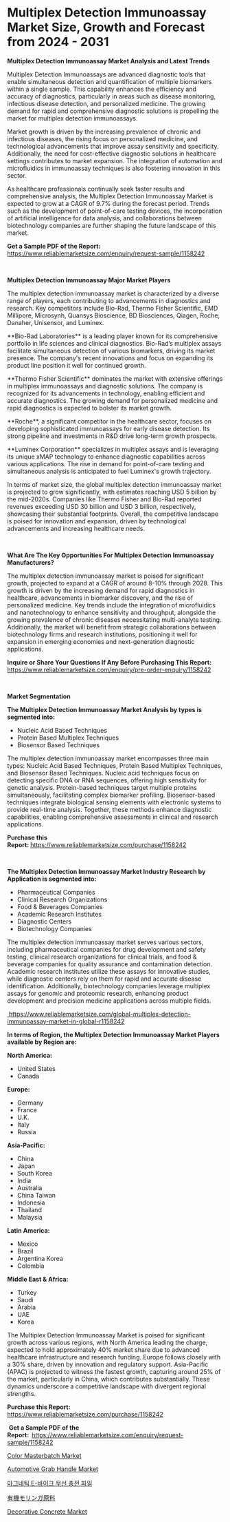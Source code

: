 <p><h1>Multiplex Detection Immunoassay Market Size, Growth and Forecast from 2024 - 2031</h1></p><p><strong>Multiplex Detection Immunoassay Market Analysis and Latest Trends</strong></p>
<p><p>Multiplex Detection Immunoassays are advanced diagnostic tools that enable simultaneous detection and quantification of multiple biomarkers within a single sample. This capability enhances the efficiency and accuracy of diagnostics, particularly in areas such as disease monitoring, infectious disease detection, and personalized medicine. The growing demand for rapid and comprehensive diagnostic solutions is propelling the market for multiplex detection immunoassays.</p><p>Market growth is driven by the increasing prevalence of chronic and infectious diseases, the rising focus on personalized medicine, and technological advancements that improve assay sensitivity and specificity. Additionally, the need for cost-effective diagnostic solutions in healthcare settings contributes to market expansion. The integration of automation and microfluidics in immunoassay techniques is also fostering innovation in this sector.</p><p>As healthcare professionals continually seek faster results and comprehensive analysis, the Multiplex Detection Immunoassay Market is expected to grow at a CAGR of 9.7% during the forecast period. Trends such as the development of point-of-care testing devices, the incorporation of artificial intelligence for data analysis, and collaborations between biotechnology companies are further shaping the future landscape of this market.</p></p>
<p><strong>Get a Sample PDF of the Report:&nbsp;</strong> <a href="https://www.reliablemarketsize.com/enquiry/request-sample/1158242">https://www.reliablemarketsize.com/enquiry/request-sample/1158242</a></p>
<p>&nbsp;</p>
<p><strong>Multiplex Detection Immunoassay Major Market Players</strong></p>
<p><p>The multiplex detection immunoassay market is characterized by a diverse range of players, each contributing to advancements in diagnostics and research. Key competitors include Bio-Rad, Thermo Fisher Scientific, EMD Millipore, Microsynh, Quansys Bioscience, BD Biosciences, Qiagen, Roche, Danaher, Unisensor, and Luminex.</p><p>**Bio-Rad Laboratories** is a leading player known for its comprehensive portfolio in life sciences and clinical diagnostics. Bio-Rad’s multiplex assays facilitate simultaneous detection of various biomarkers, driving its market presence. The company's recent innovations and focus on expanding its product line position it well for continued growth.</p><p>**Thermo Fisher Scientific** dominates the market with extensive offerings in multiplex immunoassays and diagnostic solutions. The company is recognized for its advancements in technology, enabling efficient and accurate diagnostics. The growing demand for personalized medicine and rapid diagnostics is expected to bolster its market growth.</p><p>**Roche**, a significant competitor in the healthcare sector, focuses on developing sophisticated immunoassays for early disease detection. Its strong pipeline and investments in R&D drive long-term growth prospects.</p><p>**Luminex Corporation** specializes in multiplex assays and is leveraging its unique xMAP technology to enhance diagnostic capabilities across various applications. The rise in demand for point-of-care testing and simultaneous analysis is anticipated to fuel Luminex's growth trajectory.</p><p>In terms of market size, the global multiplex detection immunoassay market is projected to grow significantly, with estimates reaching USD 5 billion by the mid-2020s. Companies like Thermo Fisher and Bio-Rad reported revenues exceeding USD 30 billion and USD 3 billion, respectively, showcasing their substantial footprints. Overall, the competitive landscape is poised for innovation and expansion, driven by technological advancements and increasing healthcare needs.</p></p>
<p>&nbsp;</p>
<p><strong>What Are The Key Opportunities For Multiplex Detection Immunoassay Manufacturers?</strong></p>
<p><p>The multiplex detection immunoassay market is poised for significant growth, projected to expand at a CAGR of around 8-10% through 2028. This growth is driven by the increasing demand for rapid diagnostics in healthcare, advancements in biomarker discovery, and the rise of personalized medicine. Key trends include the integration of microfluidics and nanotechnology to enhance sensitivity and throughput, alongside the growing prevalence of chronic diseases necessitating multi-analyte testing. Additionally, the market will benefit from strategic collaborations between biotechnology firms and research institutions, positioning it well for expansion in emerging economies and next-generation diagnostic applications.</p></p>
<p><strong>Inquire or Share Your Questions If Any Before Purchasing This Report:</strong> <a href="https://www.reliablemarketsize.com/enquiry/pre-order-enquiry/1158242">https://www.reliablemarketsize.com/enquiry/pre-order-enquiry/1158242</a></p>
<p>&nbsp;</p>
<p><strong>Market Segmentation</strong></p>
<p><strong>The Multiplex Detection Immunoassay Market Analysis by types is segmented into:</strong></p>
<p><ul><li>Nucleic Acid Based Techniques</li><li>Protein Based Multiplex Techniques</li><li>Biosensor Based Techniques</li></ul></p>
<p><p>The multiplex detection immunoassay market encompasses three main types: Nucleic Acid Based Techniques, Protein Based Multiplex Techniques, and Biosensor Based Techniques. Nucleic acid techniques focus on detecting specific DNA or RNA sequences, offering high sensitivity for genetic analysis. Protein-based techniques target multiple proteins simultaneously, facilitating complex biomarker profiling. Biosensor-based techniques integrate biological sensing elements with electronic systems to provide real-time analysis. Together, these methods enhance diagnostic capabilities, enabling comprehensive assessments in clinical and research applications.</p></p>
<p><strong>Purchase this Report:&nbsp;</strong><a href="https://www.reliablemarketsize.com/purchase/1158242">https://www.reliablemarketsize.com/purchase/1158242</a></p>
<p>&nbsp;</p>
<p><strong>The Multiplex Detection Immunoassay Market Industry Research by Application is segmented into:</strong></p>
<p><ul><li>Pharmaceutical Companies</li><li>Clinical Research Organizations</li><li>Food & Beverages Companies</li><li>Academic Research Institutes</li><li>Diagnostic Centers</li><li>Biotechnology Companies</li></ul></p>
<p><p>The multiplex detection immunoassay market serves various sectors, including pharmaceutical companies for drug development and safety testing, clinical research organizations for clinical trials, and food & beverage companies for quality assurance and contamination detection. Academic research institutes utilize these assays for innovative studies, while diagnostic centers rely on them for rapid and accurate disease identification. Additionally, biotechnology companies leverage multiplex assays for genomic and proteomic research, enhancing product development and precision medicine applications across multiple fields.</p></p>
<p><a href="https://www.reliablemarketsize.com/global-multiplex-detection-immunoassay-market-in-global-r1158242">&nbsp;https://www.reliablemarketsize.com/global-multiplex-detection-immunoassay-market-in-global-r1158242</a></p>
<p><strong>In terms of Region, the Multiplex Detection Immunoassay Market Players available by Region are:</strong></p>
<p>
    <p> <strong> North America: </strong>
        <ul>
            <li>United States</li>
            <li>Canada</li>
        </ul>
        </p> 
    <p> <strong> Europe: </strong>
        <ul>
            <li>Germany</li>
            <li>France</li>
            <li>U.K.</li>
            <li>Italy</li>
            <li>Russia</li>
        </ul>
        </p> 
    <p> <strong> Asia-Pacific: </strong>
        <ul>
            <li>China</li>
            <li>Japan</li>
            <li>South Korea</li>
            <li>India</li>
            <li>Australia</li>
            <li>China Taiwan</li>
            <li>Indonesia</li>
            <li>Thailand</li>
            <li>Malaysia</li>
        </ul>
        </p> 
    <p> <strong> Latin America: </strong>
        <ul>
            <li>Mexico</li>
            <li>Brazil</li>
            <li>Argentina Korea</li>
            <li>Colombia</li>
        </ul>
        </p> 
    <p> <strong> Middle East & Africa: </strong>
        <ul>
            <li>Turkey</li>
            <li>Saudi</li>
            <li>Arabia</li>
            <li>UAE</li>
            <li>Korea</li>
        </ul>
    </p>
    </p>
<p><p>The Multiplex Detection Immunoassay Market is poised for significant growth across various regions, with North America leading the charge, expected to hold approximately 40% market share due to advanced healthcare infrastructure and research funding. Europe follows closely with a 30% share, driven by innovation and regulatory support. Asia-Pacific (APAC) is projected to witness the fastest growth, capturing around 25% of the market, particularly in China, which contributes substantially. These dynamics underscore a competitive landscape with divergent regional strengths.</p></p>
<p><strong>Purchase this Report: </strong><a href="https://www.reliablemarketsize.com/purchase/1158242">https://www.reliablemarketsize.com/purchase/1158242</a></p>
<p>&nbsp;<strong>Get a Sample PDF of the Report:&nbsp;&nbsp;</strong><a href="https://www.reliablemarketsize.com/enquiry/request-sample/1158242">https://www.reliablemarketsize.com/enquiry/request-sample/1158242</a></p>
<p><strong></strong></p>
<p><p><a href="https://issuu.com/reportprime-2/docs/color-masterbatch-market-size-2030._eef3fe62c9112e">Color Masterbatch Market</a></p><p><a href="https://www.linkedin.com/pulse/what-influencing-future-automotive-grab-handle-market-insights-yqnbe?trackingId=CldBexiFTJWavQrn4GwXCw%3D%3D">Automotive Grab Handle Market</a></p><p><a href="https://medium.com/@charlotte_egan89/%EC%84%B8%EA%B3%84-magnetic-e-bike-wireless-charging-pile-market-%EC%9D%80-2024%EC%97%90%EC%84%9C-2031%EB%A1%9C-%EC%97%B0%ED%8F%89%EA%B7%A0-%EC%A6%9D%EA%B0%80%EC%9C%A8%EC%9D%84-%EB%B3%B4%EC%9D%BC-%EA%B2%83%EC%9C%BC%EB%A1%9C-%EC%98%88%EC%83%81%EB%90%A9%EB%8B%88%EB%8B%A4-b8f5e5131edc">마그네틱 E-바이크 무선 충전 파일</a></p><p><a href="https://medium.com/@lionelmohr1/organic-moringa-ingredient-market-%E3%81%AF-%E3%82%B3%E3%82%B9%E3%83%88%E7%AE%A1%E7%90%86%E3%81%A8%E5%8A%B9%E7%8E%87%E5%90%91%E4%B8%8A%E3%82%92%E5%84%AA%E5%85%88%E3%81%97%E3%81%BE%E3%81%99-%E3%81%95%E3%82%89%E3%81%AB-%E5%A0%B1%E5%91%8A%E6%9B%B8%E3%81%AF%E5%B8%82%E5%A0%B4%E3%81%AE%E9%9C%80%E8%A6%81%E9%9D%A2%E3%81%A8%E4%BE%9B%E7%B5%A6%E9%9D%A2%E3%81%AE%E4%B8%A1%E6%96%B9%E3%82%92%E3%82%AB%E3%83%90%E3%83%BC%E3%81%97%E3%81%A6%E3%81%84%E3%81%BE%E3%81%99-organic-16ce726b8f78">有機モリンガ原料</a></p><p><a href="https://issuu.com/reportprime-2/docs/decorative-concrete-market-size-203_3afd8428a7359b">Decorative Concrete Market</a></p></p>
